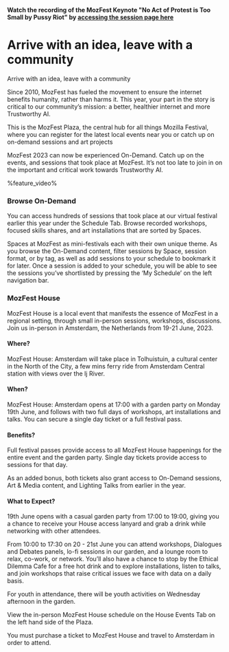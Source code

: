 <!-- This is the Plaza page when the visitor is signed out -->

**Watch the recording of the MozFest Keynote "No Act of Protest is Too Small by Pussy Riot" by [accessing the session page here](https://schedule.mozillafestival.org/session/38AZEM-1)**

# Arrive with an idea, leave with a community

Arrive with an idea, leave with a community

Since 2010, MozFest has fueled the movement to ensure the internet benefits humanity, rather than harms it. This year, your part in the story is critical to our community’s mission: a better, healthier internet and more Trustworthy AI.

This is the MozFest Plaza, the central hub for all things Mozilla Festival, where you can register for the latest local events near you or catch up on on-demand sessions and art projects

MozFest 2023 can now be experienced On-Demand. Catch up on the events, and sessions that took place at MozFest. It’s not too late to  join in on the important and critical work towards Trustworthy AI. 

%feature_video%

### Browse On-Demand
You can access hundreds of sessions that took place at our virtual festival earlier this year under the Schedule Tab. Browse recorded workshops, focused skills shares, and art installations that are sorted by Spaces.

Spaces at MozFest as mini-festivals each with their own unique theme. As you browse the On-Demand content, filter sessions by Space, session format, or by tag, as well as add sessions to your schedule to bookmark it for later. Once a session is added to your schedule, you will be able to see the sessions you’ve shortlisted by pressing the ‘My Schedule’ on the left navigation bar.

### MozFest House
MozFest House is a local event that manifests the essence of MozFest in a regional setting, through small in-person sessions, workshops, discussions. Join us in-person in Amsterdam, the Netherlands from 19-21 June, 2023.

#### Where?
MozFest House: Amsterdam will take place in Tolhuistuin, a cultural center in the North of the City, a few mins ferry ride from Amsterdam Central station with views over the Ij River.
#### When?
MozFest House: Amsterdam opens at 17:00 with a garden party on Monday 19th June, and follows with two full days of workshops, art installations and talks. You can secure a single day ticket or a full festival pass.
#### Benefits?
Full festival passes provide access to all MozFest House happenings for the entire event and the garden party. Single day tickets provide access to sessions for that day. 

As an added bonus, both tickets also grant access to On-Demand sessions, Art & Media content, and Lighting Talks from earlier in the year.

#### What to Expect?

19th June opens with a casual garden party from 17:00 to 19:00, giving you a chance to receive your House access lanyard and grab a drink while networking with other attendees.

From 10:00 to 17:30 on 20 - 21st June you can attend workshops, Dialogues and Debates panels, lo-fi sessions in our garden, and a lounge room to relax, co-work, or network. You’ll also have a chance to stop by the Ethical Dilemma Cafe for a free hot drink and to explore installations, listen to talks, and join workshops that raise critical issues we face with data on a daily basis. 

For youth in attendance, there will be youth activities on Wednesday afternoon in the garden.

View the in-person MozFest House schedule on the House Events Tab on the left hand side of the Plaza. 

You must purchase a ticket to MozFest House and travel to Amsterdam in order to attend.

